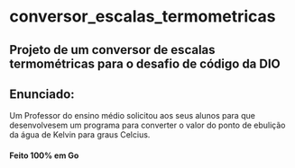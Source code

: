 # conversor_escalas_termometricas


## Projeto de um conversor de escalas termométricas para o desafio de código da DIO


## Enunciado:
Um Professor do ensino médio solicitou aos seus alunos para que desenvolvesem um programa para converter o valor do ponto de ebulição da água de Kelvin para graus Celcius.


#### Feito 100% em Go
